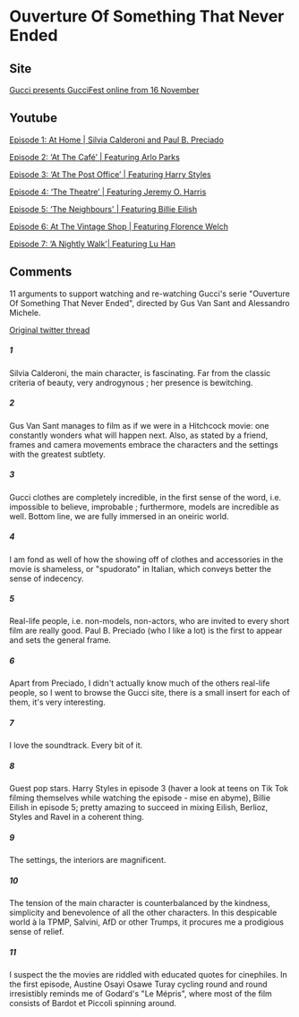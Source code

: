 # Ouverture Of Something That Never Ended

## Site

[Gucci presents GucciFest online from 16 November](https://www.guccifest.com/#/en/)

## Youtube

[Episode 1: At Home | Silvia Calderoni and Paul B. Preciado](https://youtu.be/zKqbG6TLYnc)

[Episode 2: ‘At The Café’ | Featuring Arlo Parks](https://youtu.be/kIMU-xYIih4)

[Episode 3: ‘At The Post Office’ | Featuring Harry Styles](https://youtu.be/9UR2cr6ke_A)

[Episode 4: ‘The Theatre’ | Featuring Jeremy O. Harris](https://youtu.be/6mnrHWbrHyo)

[Episode 5: ‘The Neighbours' | Featuring Billie Eilish](https://youtu.be/Ro8nWAgWLxQ)

[Episode 6: At The Vintage Shop | Featuring Florence Welch](https://youtu.be/UyNmQwQkUhI)

[Episode 7: ‘A Nightly Walk'| Featuring Lu Han](https://youtu.be/HbZMquT7O_A)

## Comments

11 arguments to support watching and re-watching Gucci's serie "Ouverture Of Something That Never Ended", directed by Gus Van Sant and Alessandro Michele.

[Original twitter thread](https://threadreaderapp.com/thread/1330537537895587841.html)

##### 1

Silvia Calderoni, the main character, is fascinating. Far from the classic criteria of beauty, very androgynous ; her presence is bewitching.

##### 2

Gus Van Sant manages to film as if we were in a Hitchcock movie: one constantly wonders what will happen next. Also, as stated by a friend, frames and camera movements embrace the characters and the settings with the greatest subtlety.

##### 3

Gucci clothes are completely incredible, in the first sense of the word, i.e. impossible to believe, improbable ; furthermore, models are incredible as well. Bottom line, we are fully immersed in an oneiric world.

##### 4

I am fond as well of how the showing off of clothes and accessories in the movie is shameless, or "spudorato" in Italian, which conveys better the sense of indecency.

##### 5 

Real-life people, i.e. non-models, non-actors, who are invited to every short film are really good. Paul B. Preciado (who I like a lot) is the first to appear and sets the general frame. 

##### 6

Apart from Preciado, I didn't actually know much of the others real-life people, so I went to browse the Gucci site, there is a small insert for each of them, it's very interesting.

##### 7 

I love the soundtrack. Every bit of it.

##### 8 

Guest pop stars. 
Harry Styles in episode 3 (haver a look at teens on Tik Tok filming themselves while watching the episode - mise en abyme), 
Billie Eilish in episode 5;
pretty amazing to succeed in mixing Eilish, Berlioz, Styles and Ravel in a coherent thing.

##### 9 

The settings, the interiors are magnificent.

##### 10 

The tension of the main character is counterbalanced by the kindness, simplicity and benevolence of all the other characters. 
In this despicable world à la TPMP, Salvini, AfD or other Trumps, it procures me a prodigious sense of relief.

##### 11

I suspect the the movies are riddled with educated quotes for cinephiles. 
In the first episode, Austine Osayi Osawe Turay cycling round and round irresistibly reminds me of Godard's "Le Mépris", where most of the film consists of Bardot et Piccoli spinning around.

